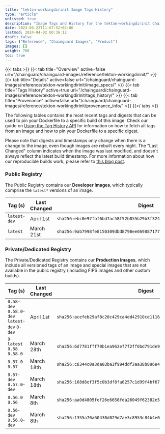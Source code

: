 ```yaml
---
title: "tekton-workingdirinit Image Tags History"
type: "article"
unlisted: true
description: "Image Tags and History for the tekton-workingdirinit Chainguard Image"
date: 2023-06-22T11:07:52+02:00
lastmod: 2024-04-02 00:36:12
draft: false
tags: ["Reference", "Chainguard Images", "Product"]
images: []
weight: 700
toc: true
---
```


{{< tabs >}}
{{< tab title="Overview" active=false url="/chainguard/chainguard-images/reference/tekton-workingdirinit/" >}}
{{< tab title="Details" active=false url="/chainguard/chainguard-images/reference/tekton-workingdirinit/image_specs/" >}}
{{< tab title="Tags History" active=true url="/chainguard/chainguard-images/reference/tekton-workingdirinit/tags_history/" >}}
{{< tab title="Provenance" active=false url="/chainguard/chainguard-images/reference/tekton-workingdirinit/provenance_info/" >}}
{{</ tabs >}}

The following tables contains the most recent tags and digests that can be used to pin your Dockerfile to a specific build of this image. Check our guide on [Using the Tag History API](/chainguard/chainguard-images/using-the-tag-history-api/) for information on how to fetch all tags from an image and how to pin your Dockerfile to a specific digest.

Please note that digests and timestamps only change when there is a change to the image, even though images are rebuilt every night. The "Last Changed" column indicates when the image was last modified, and doesn't always reflect the latest build timestamp. For more information about how our reproducible builds work, please refer to [this blog post](https://www.chainguard.dev/unchained/reproducing-chainguards-reproducible-image-builds).

### Public Registry
The Public Registry contains our **Developer Images**, which typically comprise the `latest*` versions of an image.

| Tag (s)       | Last Changed | Digest                                                                    |
|---------------|--------------|---------------------------------------------------------------------------|
|  `latest-dev` | April 1st    | `sha256:ebc0e97fbf6bd7ac58f52b055b29b3f324530c49df4e9a33aa348d6e7d1cc96e` |
|  `latest`     | March 21st   | `sha256:9ab7998fe8150309dbd8798ee0698871772008fa6f13570247fe8f5091526a76` |


### Private/Dedicated Registry
The Private/Dedicated Registry contains our **Production Images**, which include all versioned tags of an image and special images that are not available in the public registry (including FIPS images and other custom builds).

| Tag (s)                                       | Last Changed | Digest                                                                    |
|-----------------------------------------------|--------------|---------------------------------------------------------------------------|
|  `0.58-dev` `0.58.0-dev` `latest-dev` `0-dev` | April 1st    | `sha256:acefeb29af8c20c429ca4ed42910ce111663c28184181a4ff75f0d56f345e486` |
|  `0` `latest` `0.58` `0.58.0`                 | March 28th   | `sha256:6d7781fff70b1ea962ef7f2ff0bd791de94d398a3ee8dbb4242f742286a7e7a8` |
|  `0.57.0` `0.57`                              | March 18th   | `sha256:c8344c0a3da03ba3f994ddf3aa38b896e47a0b855911315c4686682cd729bf5e` |
|  `0.57-dev` `0.57.0-dev`                      | March 18th   | `sha256:108d8ef3f5c0b3df8fa8257c1d99f4bf6736ddd50f9e0c39f2787efc518b4676` |
|  `0.56.0` `0.56`                              | March 8th    | `sha256:aa0d4805fef26e6658fda26049f62382e556f862580c7d51b8e17d3fd3a353b0` |
|  `0.56-dev` `0.56.0-dev`                      | March 8th    | `sha256:1355a70a60430d029d7ae3c8953c84b4e003f1f93964d3d8580cf9bde318c804` |

